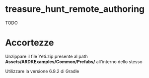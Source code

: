 # treasure_hunt_remote_authoring

TODO

# Accortezze

Unzippare il file Yeti.zip presente al path **Assets/ARDKExamples/Common/Prefabs/** all'interno dello stesso

Utilizzare la versione 6.9.2 di Gradle 
